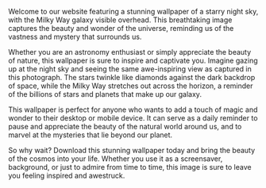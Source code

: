 <!--
Write me content for website with wallpaper "A photograph of a starry night sky, with the Milky Way galaxy visible overhead."
-->

<!--font:Poppins-->

Welcome to our website featuring a stunning wallpaper of a starry night sky, with the Milky Way galaxy visible overhead. This breathtaking image captures the beauty and wonder of the universe, reminding us of the vastness and mystery that surrounds us.

Whether you are an astronomy enthusiast or simply appreciate the beauty of nature, this wallpaper is sure to inspire and captivate you. Imagine gazing up at the night sky and seeing the same awe-inspiring view as captured in this photograph. The stars twinkle like diamonds against the dark backdrop of space, while the Milky Way stretches out across the horizon, a reminder of the billions of stars and planets that make up our galaxy.

This wallpaper is perfect for anyone who wants to add a touch of magic and wonder to their desktop or mobile device. It can serve as a daily reminder to pause and appreciate the beauty of the natural world around us, and to marvel at the mysteries that lie beyond our planet.

So why wait? Download this stunning wallpaper today and bring the beauty of the cosmos into your life. Whether you use it as a screensaver, background, or just to admire from time to time, this image is sure to leave you feeling inspired and awestruck.
